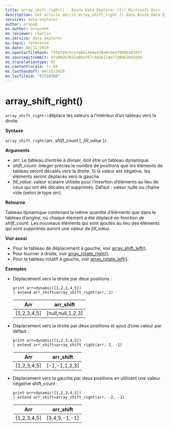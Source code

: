 ```yaml
---
title: array_shift_right() - Azure Data Explorer (fr) Microsoft Docs
description: Cet article décrit array_shift_right () dans Azure Data Explorer.
services: data-explorer
author: orspod
ms.author: orspodek
ms.reviewer: rkarlin
ms.service: data-explorer
ms.topic: reference
ms.date: 08/11/2019
ms.openlocfilehash: 73f87d4c5ce1a841404e438e0e5647089b38785f
ms.sourcegitcommit: 47a002b7032a05ef67c4e5e12de7720062645e9e
ms.translationtype: MT
ms.contentlocale: fr-FR
ms.lasthandoff: 04/15/2020
ms.locfileid: "81518766"
---
```

# <a name="array_shift_right"></a>array_shift_right()

`array_shift_right()`déplace les valeurs à l’intérieur d’un tableau vers la droite.

**Syntaxe**

`array_shift_right(`*arr*, *shift_count* [, *fill_value* ]`)`

**Arguments**

* *arr*: Le tableau d’entrée à diviser, doit être un tableau dynamique.
* *shift_count*: Integer précise le nombre de positions que les éléments de tableau seront décalés vers la droite. Si la valeur est négative, les éléments seront déplacés vers la gauche.
* *fill_value*: valeur scalaire utilisée pour l’insertion d’éléments au lieu de ceux qui ont été décalés et supprimés. Défaut : valeur nulle ou chaîne vide (selon le type *arr).*

**Retourne**

Tableau dynamique contenant la même quantité d’éléments que dans le tableau d’origine, où chaque élément a été déplacé en fonction *de shift_count*. Les nouveaux éléments qui sont ajoutés au lieu des éléments qui sont supprimés auront une valeur de *fill_value*.

**Voir aussi**

* Pour le tableau de déplacement à gauche, voir [array_shift_left()](array_shift_leftfunction.md).
* Pour tourner à droite, voir [array_rotate_right()](array_rotate_rightfunction.md).
* Pour le tableau rotatif à gauche, voir [array_rotate_left()](array_rotate_leftfunction.md).

**Exemples**

* Déplacement vers la droite par deux positions :

    ```kusto
    print arr=dynamic([1,2,3,4,5]) 
    | extend arr_shift=array_shift_right(arr, 2)
    ```
    
    |Arr|arr_shift|
    |---|---|
    |[1,2,3,4,5]|[null,null,1,2,3]|

* Déplacement vers la droite par deux positions et ajout d’une valeur par défaut :

    ```kusto
    print arr=dynamic([1,2,3,4,5]) 
    | extend arr_shift=array_shift_right(arr, 2, -1)
    ```
    
    |Arr|arr_shift|
    |---|---|
    |[1,2,3,4,5]|[-1,-1,1,2,3]|


* Déplacement vers la gauche par deux positions en utilisant une valeur négative shift_count :

    ```kusto
    print arr=dynamic([1,2,3,4,5]) 
    | extend arr_shift=array_shift_right(arr, -2, -1)
    ```
    
    |Arr|arr_shift|
    |---|---|
    |[1,2,3,4,5]|[3,4,5,-1,-1]|